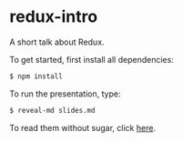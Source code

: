 # redux-intro
A short talk about Redux.

To get started, first install all dependencies:
```bash
$ npm install
```

To run the presentation, type:
```bash
$ reveal-md slides.md
```

To read them without sugar, click [here](slides.md).